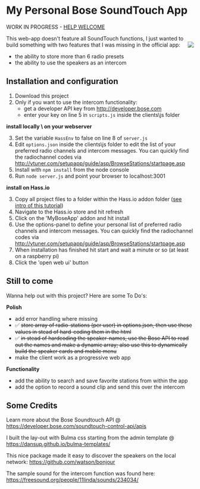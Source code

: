 # My Personal Bose SoundTouch App


WORK IN PROGRESS - [HELP WELCOME](#still-to-come)

This web-app doesn't feature all SoundTouch functions, I just wanted to build something with two features that I was missing in the official app: <img align="right" src="https://github.com/kdw2060/bose-soundtouch-alt-interface/raw/master/screenshots/myAppMobile.PNG"/>
- the ability to store more than 6 radio presets 
- the ability to use the speakers as an intercom


## Installation and configuration

1. Download this project
2. Only if you want to use the intercom functionality: 
    - get a developer API key from http://developer.bose.com
    - enter your key on line 5 in `scripts.js` inside the clients\js folder
    
**install locally \ on your webserver**

3. Set the variable `HassEnv` to false on line 8 of `server.js`
4. Edit `options.json` inside the clients\js folder to edit the list of your preferred radio channels and intercom messages. You can quickly find the radiochannel codes via http://vtuner.com/setupapp/guide/asp/BrowseStations/startpage.asp
5. Install with `npm install` from the node console
6. Run `node server.js` and point your browser to localhost:3001

**install on Hass.io**

3. Copy all project files to a folder within the Hass.io addon folder ([see intro of this tutorial](https://home-assistant.io/developers/hassio/addon_tutorial/))
4. Navigate to the Hass.io store and hit refresh
5. Click on the 'MyBoseApp' addon and hit install
6. Use the options-panel to define your personal list of preferred radio channels and intercom messages. You can quickly find the radiochannel codes via http://vtuner.com/setupapp/guide/asp/BrowseStations/startpage.asp
7. When installation has finished hit start and wait a minute or so (at least on a raspberry pi)
8. Click the 'open web ui' button

## Still to come

Wanna help out with this project? Here are some To Do's:

**Polish**
- add error handling where missing
- :white_check_mark: ~~store array of radio-stations (per user) in options.json, then use these values in stead of hard-coding them in the html~~
- :white_check_mark: ~~in stead of hardcoding the speaker-names, use the Bose API to read out the names and make a dynamic array; also use this to dynamically build the speaker cards and mobile menu~~
- make the client work as a progressive web app

**Functionality**
- add the ability to search and save favorite stations from within the app
- add the option to record a sound clip and send this over the intercom


## Some Credits

Learn more about the Bose Soundtouch API @ https://developer.bose.com/soundtouch-control-api/apis

I built the lay-out with Bulma css starting from the admin template @ https://dansup.github.io/bulma-templates/

This nice package made it easy to discover the speakers on the local network: https://github.com/watson/bonjour

The sample sound for the intercom function was found here: https://freesound.org/people/11linda/sounds/234034/
